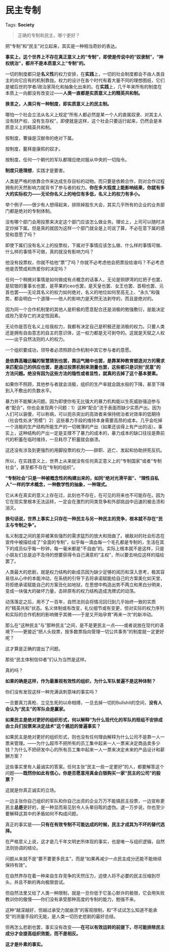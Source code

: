# 民主专制

Tags: **Society**

> 正确的专制和民主，哪个更好？



把“专制”和“民主”对立起来，其实是一种相当奇妙的表达。

  


**事实上，这个世界上不存在真正意义上的“专制”，即使是传说中的“奴隶制”，“神权统治”，都并不是本质意义上“专制”的。**

  


一切的制度都只是**名义性**的权力安排，在**实践**上，一切的社会制度都会不由人类自主的向它应有的机制靠拢。权力的设计在各个时代有着大量不同的理想图纸，它们是被后世的学者/政治家简化和抽象化出来的。在**实践**上，几千年来所有的制度在本质上一向都没有改变过——**人类一直都是实质意义上的精英共和制。**

**换言之，人类只有一种制度，即实质意义上的民主制。**

哪怕一个社会立法从名义上规定“所有人都必然是某一个人的直属奴隶、对其主人没有财产权、没有生存权”，即便就是这样，这个社会只要运行起来，仍然会是本质意义上的精英共和制。

按制度，曹操是汉献帝的绝对下属。

按制度，鳌拜是康熙的奴才。

按制度，任何一个朝代的军队都理应绝对服从中央的一切指令。

**制度只是理想**，实践才是要害。

人类是严格的依靠合作来达成生存目标的动物。而只要是依赖合作，则对合作过程拥有的天然影响力就背书了参与者的权力。**你在多大程度上能影响结果，你就有多大的实际权力——无论你名义上的地位有多低，名义上的权力有多小。**

举个例子——很少有人想得起来，排除掉股东大会，其实几乎所有的企业的业务部门都是绝对的专制体制。

没有哪个部门会用投票来决定这个部门应该怎么做业务。理论上，上司可以随时决定炒掉下属。但是真的就因为这样一个部门就全是上司说了算，不必在意下属的感受和意愿了吗？

即使下属们没有名义上的投票权，下属对于事情应该怎么做、什么样的事情可做、什么样的事情不可做，真的就没有影响力吗？

他没有投票权，你就不给他“票”了吗？你就不必考虑他会把票投给谁吗？不必考虑他是否赞成和热爱你的决定吗？

任何一个稍微对事情是如何做成有点概念的话事人，无论是铜锣湾的扛把子也罢，是软银的董事长也罢，是苹果的ceo也罢，是天皇也罢、女王也罢、首相也罢、元首也罢——无论其名义的权力如何绝对，名义的地位如何至高无上、“永久”和强势，都会明白一个道理——他人的影响力是天然无法剥夺的，而且是绝对的。

因为同一个合作机制里的其他人是积极的愿意配合还是消极的勉强敷衍，是能决定成败乃至存亡的决定性因素。

无论你是否在名义上给我权力，我都有决定自己是积极还是消极的权力。只要人类还是拥有自由意志的自主的意识体，这一权力都是无可剥夺的。这就是天赋之人权——出于自然法则的人的权力。

一个组织要成功，领导者必须照顾合作机制中其它参与者的意愿。

**是依靠高瞻远瞩的智慧猜到也罢，靠运气赌中也罢，是靠某种教育塑造对方的需求来匹配自己的供应也罢，是通过投票机制来测量也罢，这些都只是识别“民意”的方法问题。绝没有因为这些方法的隐性或者显性，就真的去掉了这个基本要素。**

如果你不照顾，其他参与者就会消极，组织的生产率就会跳水般的下降，甚至下降到入不敷出的负数水平。

暴力并不能解决问题。因为即使你有无比强大的暴力机构能以生死威胁强迫参与者“配合”，你也会发现两个问题：1）这种“配合”流于表面而缺少实质产出。因为人们可以装傻，可以称病，可以扼杀突出的高效者来保持统治者对效率的低期待（社会性处决“劳模”）2）这些暴力手段的维持本身需要高昂的成本。几乎会吃掉一个消极的生产结构所能生产的一切微薄的产出（如果还谈得上有产出的话）。事实上，这种结构的产出一定是支撑不了暴力的成本的，暴力成本的缺口往往是靠前代的积蓄在临时维持，一旦耗尽了积蓄就会崩溃。

这还没有涉及到更强烈的用脚投票的权力——辞职、逃亡、发起和协助拼死反抗。

所以，在实践意义上，世界上从来就没有任何真正意义上的“专制国家”或者“专制社会”，甚至都不存在“专制的组织”。

**“专制社会”只是一种被概念性的构建出来的，如同“绝对光滑平面”、“理性自私人”一样的学术概念，一种数学性的抽象，一种理式。**

它从未在真实的意义上存在过，此刻也不存在，在可见的将来也不可能存在。因为它在现实里根本无法运转，一定会在激烈的同类竞争和外部挑战中迅速的被击溃和消灭。

**换句话说，世界上事实上只存在一种民主与另一种民主的竞争，根本就不存在“民主与专制之争”。**

名义制度之间的差异被某些强烈的需求猛烈的放大和扭曲了。被敌对的社会形态在宣传中被描绘成了“全面的专制”，似乎每一滴血每一个毛孔都是专制的，生活在其下的成员似乎每一秒钟，每一毫米都是“不自由”的。实际上根本就不是这样，只是小朋友们总是迫不及待的想要获得令自己满意的“主权”，所以要去响应这样的描绘罢了。

人类最大的悲剧，就是权力结构的新成员因为缺少足够的阅历和深入思考，极其容易信从心中的本能冲动，在系统的引导下去将承诺赋能给自己的方案美化如天堂，将拒绝承诺赋能自己的方案丑化如地狱，在思想中构造出势不两立和黑白分明来，变成一块强大的破坏力量，击碎原有的权力结构造成洗牌式的动荡。

动荡落定之后，用不了一百年，自然法则会将情况回归到几乎始终一致的实质的“精英共和”状态。名义体制或有改变，礼仪细节或有变更，但对实际的权力序列和实际的合作机制的影响微乎其微——于是又开始孕育“再来一次“的新冲动。

那么在“这种民主”与“那种民主”之间，是不是更民主一点——或者说放在现代的语境下——更接近“把人头投票，按多数票指向管理一切公共事务”的制度就一定更好呢？

这才算是正确的提出了问题。

那些“民主体制信仰者”们认为当然是这样。

真的吗？

**如果的确是这样，作为最重视有效性的组织，为什么军队普遍不是这种体制？**

你们没有发现这样一种充满讽刺意味的事实吗？

一旦要真刀真枪、立见生死的以命相搏，一旦去掉一切的Bullshit的空间，**没有人会认为“民主”的军队会是赢家。**

**如果民主是绝对更好的组织形式，何以解释“为什么现代化的军队的班组不安排成由士兵们投票来决定战术”这个尴尬的普遍事实？**

如果民主是绝对更好的组织形式，则也没有任何理由解释为什么公司不是靠一人一票来管理。——为什么超市不把所有的员工集中起来一人一票来决定商品卖多少钱？为什么不把研发中心的所有员工集中起来一人一票来决定未来的产品设计和薪酬方案？

这些事实里有人最诚实的答案。任何主张“民主一些一定更好”的人，都要解答这个问题——**既然你如此有信心，你是否愿意用真金白银购买一家“民主的公司”的股票？**

这就是你真正诚实的立场。

一边主张你自己组织的军队和你自己出资的企业万万不能搞民主投票，一边宣称更民主**总是**更好的，是一种显而易见到令人头晕目眩的虚伪。退一万步说，你也至少要解释这其中的矛盾如何不构成问题。

真正的事实是——**只有在有效专制不可能达成的时候，民主才成其为不坏的替代选择。**

在严格意义上说，这才是几千年文明史所体现的事实，也是唯一与组织逻辑，自然法则协调的结论。

问题从来就不是“要不要更多民主”，而是“如果再减少一点民主成分还能不能继续保持有效”。

在自然界存在着一种来自生存竞争的天然压力，迫使人将不必要的民主压缩到尽头，并且不断的再向极限尝试。

但自然法里又给了人类一种限制，就是一旦你低于它圣心默许的极限，它会用失败教训你的傲慢——你们没有承受那种高度的专制的能力，勉强不来。

这种“越深越好，但越过承受力就崩溃”的客观限制，和“不试试怎么知道不能承受”的测量手段的无能，是人类一切历史悲剧的最好总结。

但再怎么悲剧也罢，事实没有改变——**在可以有效运转的前提下，尽可能排除民主成分才会提高组织效能，而不是相反。**

**这才是朴素的事实。**



